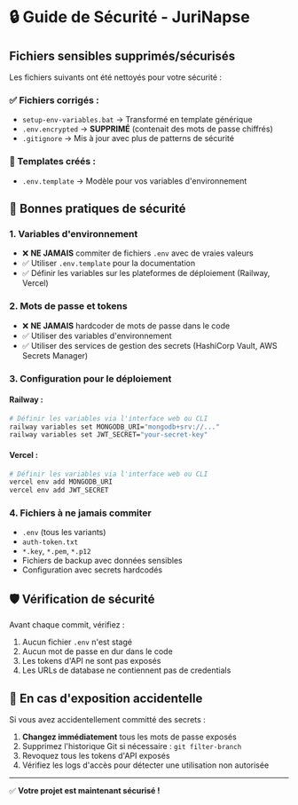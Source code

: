 # 🔒 Guide de Sécurité - JuriNapse

## Fichiers sensibles supprimés/sécurisés

Les fichiers suivants ont été nettoyés pour votre sécurité :

### ✅ Fichiers corrigés :
- `setup-env-variables.bat` → Transformé en template générique
- `.env.encrypted` → **SUPPRIMÉ** (contenait des mots de passe chiffrés)
- `.gitignore` → Mis à jour avec plus de patterns de sécurité

### 📁 Templates créés :
- `.env.template` → Modèle pour vos variables d'environnement

## 🔐 Bonnes pratiques de sécurité

### 1. Variables d'environnement
- ❌ **NE JAMAIS** commiter de fichiers `.env` avec de vraies valeurs
- ✅ Utiliser `.env.template` pour la documentation
- ✅ Définir les variables sur les plateformes de déploiement (Railway, Vercel)

### 2. Mots de passe et tokens
- ❌ **NE JAMAIS** hardcoder de mots de passe dans le code
- ✅ Utiliser des variables d'environnement
- ✅ Utiliser des services de gestion des secrets (HashiCorp Vault, AWS Secrets Manager)

### 3. Configuration pour le déploiement

#### Railway :
```bash
# Définir les variables via l'interface web ou CLI
railway variables set MONGODB_URI="mongodb+srv://..."
railway variables set JWT_SECRET="your-secret-key"
```

#### Vercel :
```bash
# Définir les variables via l'interface web ou CLI
vercel env add MONGODB_URI
vercel env add JWT_SECRET
```

### 4. Fichiers à ne jamais commiter
- `.env` (tous les variants)
- `auth-token.txt`
- `*.key`, `*.pem`, `*.p12`
- Fichiers de backup avec données sensibles
- Configuration avec secrets hardcodés

## 🛡️ Vérification de sécurité

Avant chaque commit, vérifiez :
1. Aucun fichier `.env` n'est stagé
2. Aucun mot de passe en dur dans le code
3. Les tokens d'API ne sont pas exposés
4. Les URLs de database ne contiennent pas de credentials

## 🚨 En cas d'exposition accidentelle

Si vous avez accidentellement committé des secrets :
1. **Changez immédiatement** tous les mots de passe exposés
2. Supprimez l'historique Git si nécessaire : `git filter-branch`
3. Revoquez tous les tokens d'API exposés
4. Vérifiez les logs d'accès pour détecter une utilisation non autorisée

---

✅ **Votre projet est maintenant sécurisé !**
